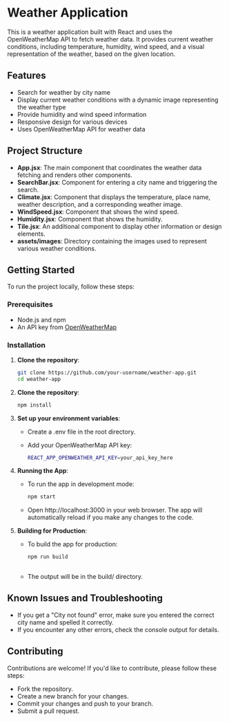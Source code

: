 # Weather Application

This is a weather application built with React and uses the OpenWeatherMap API to fetch weather data. It provides current weather conditions, including temperature, humidity, wind speed, and a visual representation of the weather, based on the given location.

## Features

- Search for weather by city name
- Display current weather conditions with a dynamic image representing the weather type
- Provide humidity and wind speed information
- Responsive design for various devices
- Uses OpenWeatherMap API for weather data

## Project Structure

- **App.jsx**: The main component that coordinates the weather data fetching and renders other components.
- **SearchBar.jsx**: Component for entering a city name and triggering the search.
- **Climate.jsx**: Component that displays the temperature, place name, weather description, and a corresponding weather image.
- **WindSpeed.jsx**: Component that shows the wind speed.
- **Humidity.jsx**: Component that shows the humidity.
- **Tile.jsx**: An additional component to display other information or design elements.
- **assets/images**: Directory containing the images used to represent various weather conditions.

## Getting Started

To run the project locally, follow these steps:

### Prerequisites

- Node.js and npm
- An API key from [OpenWeatherMap](https://openweathermap.org/)

### Installation

1. **Clone the repository**:

   ```bash
   git clone https://github.com/your-username/weather-app.git
   cd weather-app

2. **Clone the repository**:

   ```bash
   npm install

3. **Set up your environment variables**:
   - Create a .env file in the root directory.
   - Add your OpenWeatherMap API key:
     
      ```bash
      REACT_APP_OPENWEATHER_API_KEY=your_api_key_here
    
5. **Running the App**:
    - To run the app in development mode:
      
        ```bash
        npm start
  
    - Open http://localhost:3000 in your web browser. The app will automatically reload if you make any changes to the code.

6. **Building for Production**:
    - To build the app for production:
    
      ```bash
      npm run build
  
    - The output will be in the build/ directory.

## Known Issues and Troubleshooting
- If you get a "City not found" error, make sure you entered the correct city name and spelled it correctly.
- If you encounter any other errors, check the console output for details.

## Contributing
Contributions are welcome! If you'd like to contribute, please follow these steps:

- Fork the repository.
- Create a new branch for your changes.
- Commit your changes and push to your branch.
- Submit a pull request.
